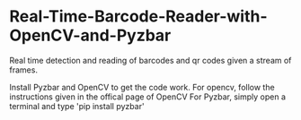 # Real-Time-Barcode-Reader-with-OpenCV-and-Pyzbar

Real time detection and reading of barcodes and qr codes given a stream of frames.

Install Pyzbar and OpenCV to get the code work.
For opencv, follow the instructions given in the offical page of OpenCV
For Pyzbar, simply open a terminal and type 'pip install pyzbar'
